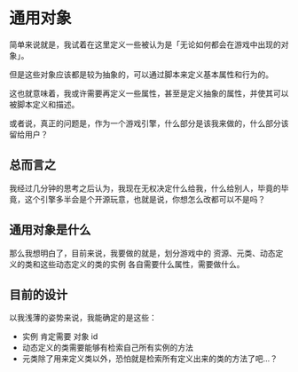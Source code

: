# 通用对象

简单来说就是，我试着在这里定义一些被认为是「无论如何都会在游戏中出现的对象」。

但是这些对象应该都是较为抽象的，可以通过脚本来定义基本属性和行为的。

这也就意味着，我或许需要再定义一些属性，甚至是定义抽象的属性，并使其可以被脚本定义和描述。

或者说，真正的问题是，作为一个游戏引擎，什么部分是该我来做的，什么部分该留给用户？

## 总而言之

我经过几分钟的思考之后认为，我现在无权决定什么给我，什么给别人，毕竟的毕竟，这个引擎多半会是个开源玩意，也就是说，你想怎么改都可以不是吗？

## 通用对象是什么

那么我想明白了，目前来说，我要做的就是，划分游戏中的 资源、元类、动态定义的类和这些动态定义的类的实例 各自需要什么属性，需要做什么。

## 目前的设计

以我浅薄的姿势来说，我能确定的是这些：

- 实例 肯定需要 对象 id
- 动态定义的类需要能够有检索自己所有实例的方法
- 元类除了用来定义类以外，恐怕就是检索所有定义出来的类的方法了吧...？